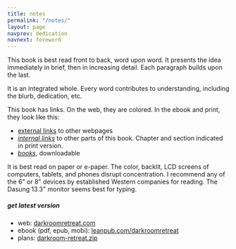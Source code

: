 ```yaml
---
title: notes
permalink: "/notes/"
layout: page
navprev: dedication
navnext: foreword
---
```


This book is best read front to back, word upon word. It presents the idea immediately in brief, then in increasing detail. Each paragraph builds upon the last. 

It is an integrated whole. Every word contributes to understanding, including the blurb, dedication, etc. 

This book has links. On the web, they are colored. In the ebook and print, they look like this:

- <u>external links</u> to other webpages
- <u><em>internal links</em></u> to other parts of this book. Chapter and section indicated in print version.
- <u><em>books</em></u>, downloadable

It is best read on paper or e-paper. The color, backlit, LCD screens of computers, tablets, and phones disrupt concentration. I recommend any of the 6" or 8" devices by established Western companies for reading. The Dasung 13.3" monitor seems best for typing.

##### get latest version

- web: [darkroomretreat.com](/) 
- ebook (pdf, epub, mobi): [leanpub.com/darkroomretreat](http://leanpub.com/darkroomretreat)
- plans: [darkroom-retreat.zip](/darkroom-retreat.zip/)
